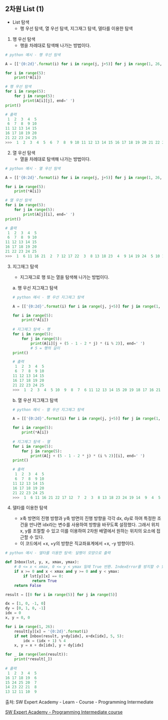 ## 2차원 List (1)

* List 탐색
  * 행 우선 탐색, 열 우선 탐색, 지그재그 탐색, 델타를 이용한 탐색



1. 행 우선 탐색
   - 행을 차례대로 탐색해 나가는 방법이다.

```python
# python 예시 - 행 우선 탐색

A = [['{0:2d}'.format(i) for i in range(j, j+5)] for j in range(1, 26, 5)]

for i in range(5):
    print(*A[i])

# 행 우선 탐색
for i in range(5):
    for j in range(5):
        print(A[i][j], end=' ')
print()

# 출력
 1  2  3  4  5
 6  7  8  9 10
11 12 13 14 15
16 17 18 19 20
21 22 23 24 25
>>>  1  2  3  4  5  6  7  8  9 10 11 12 13 14 15 16 17 18 19 20 21 22 23 24 25
```



2. 열 우선 탐색
   - 열을 차례대로 탐색해 나가는 방법이다.

```python
# python 예시 - 열 우선 탐색

A = [['{0:2d}'.format(i) for i in range(j, j+5)] for j in range(1, 26, 5)]

for i in range(5):
    print(*A[i])

# 열 우선 탐색
for i in range(5):
    for j in range(5):
        print(A[j][i], end=' ')
print()

# 출력
 1  2  3  4  5
 6  7  8  9 10
11 12 13 14 15
16 17 18 19 20
21 22 23 24 25
>>>  1  6 11 16 21  2  7 12 17 22  3  8 13 18 23  4  9 14 19 24  5 10 15 20 25
```



3. 지그재그 탐색

   - 지그재그로 행 또는 열을 탐색해 나가는 방법이다.

   a. 행 우선 지그재그 탐색

   ```python
   # python 예시 - 행 우선 지그재그 탐색
   
   A = [['{0:2d}'.format(i) for i in range(j, j+5)] for j in range(1, 26, 5)]
   
   for i in range(5):
       print(*A[i])
       
   # 지그재그 탐색 - 행
   for i in range(5):
       for j in range(5):
           print(A[i][j + (5 - 1 - 2 * j) * (i % 2)], end=' ')
           # 5 = 행의 길이
   print()
   
   # 출력
    1  2  3  4  5
    6  7  8  9 10
   11 12 13 14 15
   16 17 18 19 20
   21 22 23 24 25
   >>>  1  2  3  4  5 10  9  8  7  6 11 12 13 14 15 20 19 18 17 16 21 22 23 24 25
   ```

   

   b. 열 우선 지그재그 탐색

   ```python
   # python 예시 - 열 우선 지그재그 탐색
   
   A = [['{0:2d}'.format(i) for i in range(j, j+5)] for j in range(1, 26, 5)]
   
   for i in range(5):
       print(*A[i])
       
   # 지그재그 탐색 - 열
   for i in range(5):
       for j in range(5):
           print(A[j + (5 - 1 - 2 * j) * (i % 2)][i], end=' ')
   print()
   
   # 출력
    1  2  3  4  5
    6  7  8  9 10
   11 12 13 14 15
   16 17 18 19 20
   21 22 23 24 25
   >>>  1  6 11 16 21 22 17 12  7  2  3  8 13 18 23 24 19 14  9  4  5 10 15 20 25
   ```

   

4. 델타를 이용한 탐색
   - x축 방면의 진행 방향과 y축 방면의 진행 방향을 각각 dx, dy로 하여 특정한 조건을 만나면 idx라는 변수를 사용하여 방향을 바꾸도록 설정했다. 그래서 위치 x, y를 조절할 수 있고 이를 이용하여 2차원 배열에서 원하는 위치의 요소에 접근할 수 있다.
   - 이 코드에서 +x, +y의 방향은 직교좌표계에서 +x, -y 방향이다.

```python
# python 예시 - 델타를 이용한 탐색: 달팽이 모양으로 출력

def Inbox(lst, y, x, xmax, ymax): 
    # 0 <= x < xmax, 0 <= y < ymax 일때 True 반환. IndexError를 방지할 수 있다.
    if x >= 0 and x < xmax and y >= 0 and y < ymax:
        if lst[y][x] == 0:
            return True
    return False

result = [[0 for i in range(5)] for j in range(5)]

dx = [1, 0, -1, 0]
dy = [0, 1, 0, -1]
idx = 0
x, y = 0, 0

for i in range(1, 26):
    result[y][x] = '{0:2d}'.format(i)
    if not Inbox(result, y+dy[idx], x+dx[idx], 5, 5):
        idx = (idx + 1) % 4
    x, y = x + dx[idx], y + dy[idx]

for _ in range(len(result)):
    print(*result[_])
    
# 출력
 1  2  3  4  5
16 17 18 19  6
15 24 25 20  7
14 23 22 21  8
13 12 11 10  9
```





출처: SW Expert Academy - Learn - Course - Programming Intermediate

[SW Expert Academy - Programming Intermediate course](https://swexpertacademy.com/main/learn/course/subjectList.do?courseId=AVuPDN86AAXw5UW6)